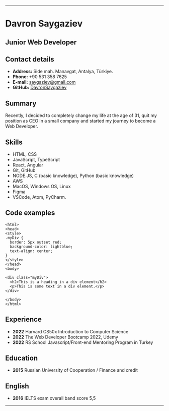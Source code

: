 ___________
# Davron Saygaziev

## Junior Web Developer

## Contact details
- **Address:** Side mah. Manavgat, Antalya, Türkiye.
- **Phone:** +90 531 358 7625
- **E-mail:** saygaziev@gmail.com
- **GitHub:** [DavronSaygaziev](https://github.com/DavronSaygaziev)

## Summary
Recently, I decided to completely change my life at the age of 31, quit my position as CEO in a small company and started my journey to become a Web Developer.

## Skills
- HTML, CSS
- JavaScript, TypeScript
- React, Angular
- Git, GitHub
- NODE.JS, C (basic knowledge), Python (basic knowledge)
- AWS
- MacOS, Windows OS, Linux
- Figma
- VSCode, Atom, PyCharm.

## Code examples
    <html>
    <head>
    <style>
    .myDiv {
      border: 5px outset red;
      background-color: lightblue;
      text-align: center;
    }
    </style>
    </head>
    <body>
    
    <div class="myDiv">
      <h2>This is a heading in a div element</h2>
      <p>This is some text in a div element.</p>
    </div>
    
    </body>
    </html>

## Experience
- **2022** Harvard CS50x Introduction to Computer Science
- **2022** The Web Developer Bootcamp 2022, Udemy
- **2022** RS School Javascript/Front-end Mentoring Program in Turkey

## Education 
- **2015** Russian University of Cooperation / Finance and credit

## English 
- **2016** IELTS exam overall band score 5,5

______________________
